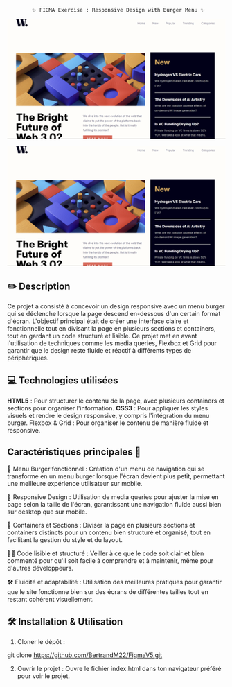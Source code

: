             ✨ FIGMA Exercise : Responsive Design with Burger Menu ✨


![preview](assets\preview.png)

![preview](\assets\preview.png)

## ✏️ Description
Ce projet a consisté à concevoir un design responsive avec un menu burger qui se déclenche lorsque la page descend en-dessous d'un certain format d'écran. L'objectif principal était de créer une interface claire et fonctionnelle tout en divisant la page en plusieurs sections et containers, tout en gardant un code structuré et lisible. Ce projet met en avant l'utilisation de techniques comme les media queries, Flexbox et Grid pour garantir que le design reste fluide et réactif à différents types de périphériques.

## 💻 Technologies utilisées
**HTML5** : Pour structurer le contenu de la page, avec plusieurs containers et sections pour organiser l'information.
**CSS3** : Pour appliquer les styles visuels et rendre le design responsive, y compris l'intégration du menu burger.
Flexbox & Grid : Pour organiser le contenu de manière fluide et responsive.

## Caractéristiques principales 🚀
🎯 Menu Burger fonctionnel :
Création d'un menu de navigation qui se transforme en un menu burger lorsque l'écran devient plus petit, permettant une meilleure expérience utilisateur sur mobile.

🎨 Responsive Design :
Utilisation de media queries pour ajuster la mise en page selon la taille de l'écran, garantissant une navigation fluide aussi bien sur desktop que sur mobile.

📱 Containers et Sections :
Diviser la page en plusieurs sections et containers distincts pour un contenu bien structuré et organisé, tout en facilitant la gestion du style et du layout.

🧑‍🏫 Code lisible et structuré :
Veiller à ce que le code soit clair et bien commenté pour qu'il soit facile à comprendre et à maintenir, même pour d'autres développeurs.

🛠️ Fluidité et adaptabilité :
Utilisation des meilleures pratiques pour garantir que le site fonctionne bien sur des écrans de différentes tailles tout en restant cohérent visuellement.

## 🛠️ Installation & Utilisation
1. Cloner le dépôt :

git clone https://github.com/BertrandM22/FigmaV5.git

2. Ouvrir le projet :
Ouvre le fichier index.html dans ton navigateur préféré pour voir le projet.